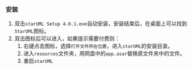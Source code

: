 ### 安装

1. 双击`starUML Setup 4.0.1.exe`自动安装，安装结束后，在桌面上可以找到`StarUML`图标。
2. 双击图标后可以进入，如果提示需要付费则：
   1. 右键点击图标，选择`打开文件所在位置`，进入`starUML`的安装目录。
   2. 进入`resources`文件夹，用网盘中的`app.asar`替换原文件夹中的文件。
   3. 重启`starUML`